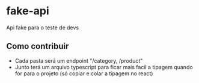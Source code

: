 # fake-api
Api fake para o teste de devs

## Como contribuir
- Cada pasta será um endpoint "/category, /product"
- Junto terá um arquivo typescript para ficar mais facil a tipagem quando for para o projeto (só copiar e colar a tipagem no react)


